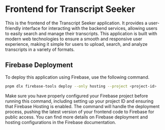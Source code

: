 # Frontend for Transcript Seeker

This is the frontend of the Transcript Seeker application. It provides a user-friendly interface for interacting with the backend services, allowing users to easily search and manage their transcripts. This application is built with modern web technologies to ensure a smooth and responsive user experience, making it simple for users to upload, search, and analyze transcripts in a variety of formats.

## Firebase Deployment

To deploy this application using Firebase, use the following command.

```sh
pnpm dlx firebase-tools deploy --only hosting --project <project-id>
```

Make sure you have properly configured your Firebase project before running this command, including setting up your project ID and ensuring that Firebase Hosting is enabled. The command will handle the deployment process, pushing the latest version of your frontend code to Firebase for public access. You can find more details on Firebase deployment and hosting configurations in the Firebase documentation.
